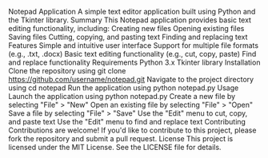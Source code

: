 Notepad Application
A simple text editor application built using Python and the Tkinter library.
Summary
This Notepad application provides basic text editing functionality, including:
Creating new files
Opening existing files
Saving files
Cutting, copying, and pasting text
Finding and replacing text
Features
Simple and intuitive user interface
Support for multiple file formats (e.g., .txt, .docx)
Basic text editing functionality (e.g., cut, copy, paste)
Find and replace functionality
Requirements
Python 3.x
Tkinter library
Installation
Clone the repository using git clone https://github.com/username/notepad.git
Navigate to the project directory using cd notepad
Run the application using python notepad.py
Usage
Launch the application using python notepad.py
Create a new file by selecting "File" > "New"
Open an existing file by selecting "File" > "Open"
Save a file by selecting "File" > "Save"
Use the "Edit" menu to cut, copy, and paste text
Use the "Edit" menu to find and replace text
Contributing
Contributions are welcome! If you'd like to contribute to this project, please fork the repository and submit a pull request.
License
This project is licensed under the MIT License. See the LICENSE file for details.


